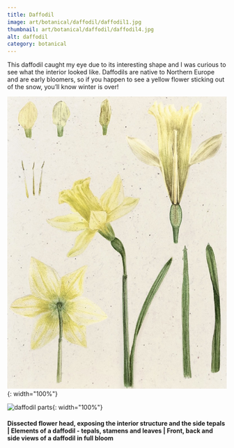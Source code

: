 ```yaml
---
title: Daffodil
image: art/botanical/daffodil/daffodil1.jpg
thumbnail: art/botanical/daffodil/daffodil4.jpg
alt: daffodil
category: botanical
---
```


This daffodil caught my eye due to its interesting shape and I was curious to see what the interior looked like.
Daffodils are native to Northern Europe and are early bloomers, so if you happen to see a yellow flower sticking out of the snow, you’ll know winter is over!

![daffodil parts](./assets/img/art/botanical/daffodil/daffodil2.jpg){: width="100%"}

![daffodil parts](./assets/img/art/botanical/daffodil/daffodil3.png){: width="100%"}

#### Dissected flower head, exposing the interior structure and the side tepals | Elements of a daffodil - tepals, stamens and leaves | Front, back and side views of a daffodil in full bloom
